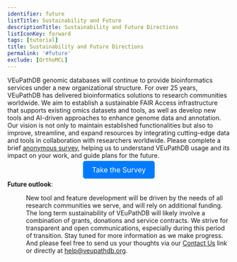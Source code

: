 ```yaml
---
identifier: future
listTitle: Sustainability and Future 
descriptionTitle: Sustainability and Future Directions
listIconKey: forward
tags: [tutorial]
title: Sustainability and Future Directions
permalink: '#future'
exclude: [OrthoMCL]
---
```

<style>

p.indent {
    margin-left: 3em
}
.survey-link {
    display: block;
    text-align: center;
    margin-top: 5px;
}
.survey-link a {
    background-color: #007BFF;
    color: white;
    padding: 10px 20px;
    text-decoration: none;
    border-radius: 5px;
    font-size: 16px;
}
</style>


VEuPathDB genomic databases will continue to provide bioinformatics services under a new organizational structure. For over 25 years, VEuPathDB has delivered bioinformatics solutions to research communities worldwide. We aim to establish a sustainable FAIR Access infrastructure that supports existing omics datasets and tools, as well as develop new tools and AI-driven approaches to enhance genome data and annotation. Our vision is not only to maintain established functionalities but also to improve, streamline, and expand resources by integrating cutting-edge data and tools in collaboration with researchers worldwide. Please complete a brief <a href="https://upenn.co1.qualtrics.com/jfe/form/SV_50ZH5wxLQostZ8G">anonymous survey</a>, helping us to understand VEuPathDB usage and its impact on your work, and guide plans for the future.

<div class="survey-link">
  <a href="https://upenn.co1.qualtrics.com/jfe/form/SV_50ZH5wxLQostZ8G" target="_blank">Take the Survey</a>
</div>

<b>Future outlook</b>: <br>
   <p class="indent">New tool and feature development will be driven by the needs of all research communities we serve, and will rely on additional funding. The long term sustainability of VEuPathDB will likely involve a combination of grants, donations and service contracts. We strive for transparent and open communications, especially during this period of transition. Stay tuned for more information as we make progress. And please feel free to send us your thoughts via our <a href="/a/app/contact-us">Contact Us</a> link or directly at <a href="mailto:help@veupathdb.org">help@veupathdb.org</a>. </p>


   
